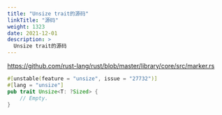 ```yaml
---
title: "Unsize trait的源码"
linkTitle: "源码"
weight: 1323
date: 2021-12-01
description: >
  Unsize trait的源码
---
```


https://github.com/rust-lang/rust/blob/master/library/core/src/marker.rs

```rust
#[unstable(feature = "unsize", issue = "27732")]
#[lang = "unsize"]
pub trait Unsize<T: ?Sized> {
    // Empty.
}
```

